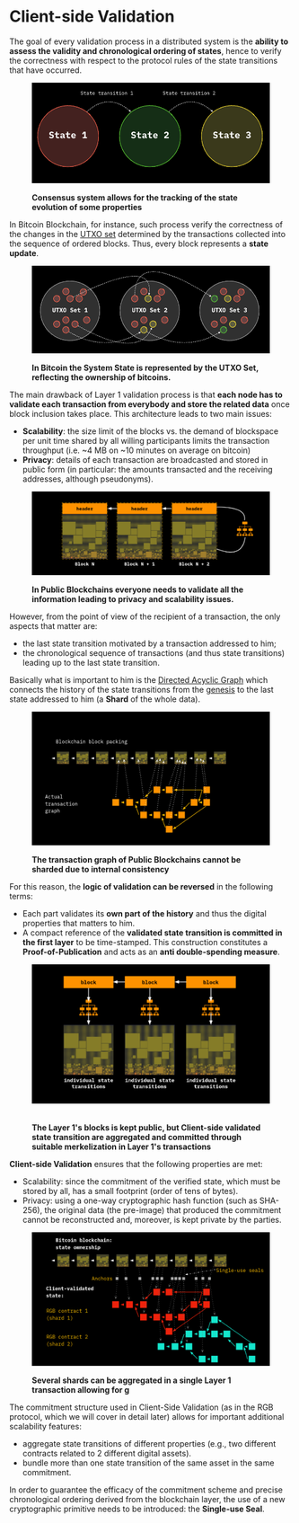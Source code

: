 # Client-side Validation

The goal of every validation process in a distributed system is the **ability to assess the validity and chronological ordering of states**, hence to verify the correctness with respect to the protocol rules of the state transitions that have occurred.

<figure><img src="../.gitbook/assets/state-passages.png" alt=""><figcaption><p><strong>Consensus system allows for the tracking of the state evolution of some properties</strong></p></figcaption></figure>

In Bitcoin Blockchain, for instance, such process verify the correctness of the changes in the [UTXO set](https://en.wikipedia.org/wiki/Unspent\_transaction\_output) determined by the transactions collected into the sequence of ordered blocks. Thus, every block represents a **state update**.

<figure><img src="../.gitbook/assets/utxo-set-1.png" alt=""><figcaption><p><strong>In Bitcoin the System State is represented by the UTXO Set, reflecting the ownership of bitcoins.</strong></p></figcaption></figure>

The main drawback of Layer 1 validation process is that **each node has to validate each transaction from everybody and store the related data** once block inclusion takes place. This architecture leads to two main issues:

* **Scalability**: the size limit of the blocks vs. the demand of blockspace per unit time shared by all willing participants limits the transaction throughput (i.e. \~4 MB on \~10 minutes on average on bitcoin)
* **Privacy**: details of each transaction are broadcasted and stored in public form (in particular: the amounts transacted and the receiving addresses, although pseudonyms).

<figure><img src="../.gitbook/assets/blockchain-1.png" alt=""><figcaption><p><strong>In Public Blockchains everyone needs to validate all the information leading to privacy and scalability issues.</strong></p></figcaption></figure>

However, from the point of view of the recipient of a transaction, the only aspects that matter are:

* the last state transition motivated by a transaction addressed to him;
* the chronological sequence of transactions (and thus state transitions) leading up to the last state transition.

Basically what is important to him is the [Directed Acyclic Graph](client-side-validation.md) which connects the history of the state transitions from the [genesis](client-side-validation.md) to the last state addressed to him (a **Shard** of the whole data).

<figure><img src="../.gitbook/assets/transaction-graph-1.png" alt=""><figcaption><p><strong>The transaction graph of Public Blockchains cannot be sharded due to internal consistency</strong></p></figcaption></figure>

For this reason, the **logic of validation can be reversed** in the following terms:

* Each part validates its **own part of the history** and thus the digital properties that matters to him.
* A compact reference of the **validated state transition is committed in the first layer** to be time-stamped. This construction constitutes a **Proof-of-Publication** and acts as an **anti double-spending measure**.

<figure><img src="../.gitbook/assets/csv-blocks-1.png" alt=""><figcaption><p><br><strong>The Layer 1's blocks is kept public, but Client-side validated state transition are aggregated and committed through suitable merkelization in Layer 1's transactions</strong></p></figcaption></figure>

**Client-side Validation** ensures that the following properties are met:

* Scalability: since the commitment of the verified state, which must be stored by all, has a small footprint (order of tens of bytes).
* Privacy: using a one-way cryptographic hash function (such as SHA-256), the original data (the pre-image) that produced the commitment cannot be reconstructed and, moreover, is kept private by the parties.

<figure><img src="../.gitbook/assets/csv-shard-1.png" alt=""><figcaption><p><strong>Several shards can be aggregated in a single Layer 1 transaction allowing for g</strong></p></figcaption></figure>

The commitment structure used in Client-Side Validation (as in the RGB protocol, which we will cover in detail later) allows for important additional scalability features:

* aggregate state transitions of different properties (e.g., two different contracts related to 2 different digital assets).
* bundle more than one state transition of the same asset in the same commitment.

In order to guarantee the efficacy of the commitment scheme and precise chronological ordering derived from the blockchain layer, the use of a new cryptographic primitive needs to be introduced: the **Single-use Seal**.
